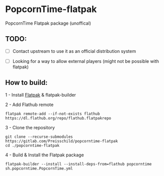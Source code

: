 # PopcornTime-flatpak
PopcornTime Flatpak package (unoffical)

## TODO:
- [ ] Contact upstream to use it as an official distribution system
- [ ] Looking for a way to allow external players (might not be possible with flatpak)


## How to build:
1 - Install [Flatpak](https://flatpak.org/setup/) & flatpak-builder

2 - Add Flathub remote

```
flatpak remote-add --if-not-exists flathub https://dl.flathub.org/repo/flathub.flatpakrepo
```


3 - Clone the repository

```
git clone --recurse-submodules https://gitlab.com/Preisschild/popcorntime-flatpak
cd ./popcorntime-flatpak
``` 

4 - Build & Install the Flatpak package
```
flatpak-builder --install --install-deps-from=flathub popcorntime sh.popcorntime.PopcornTime.yml
```
